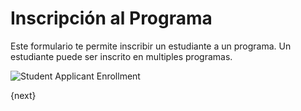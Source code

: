 # Inscripción al Programa

Este formulario te permite inscribir un estudiante a un programa. Un estudiante puede ser inscrito en multiples programas.

<img class="screenshot" alt="Student Applicant Enrollment" src="/docs/assets/img/schools/admission/program-enrollment.png">

{next}
